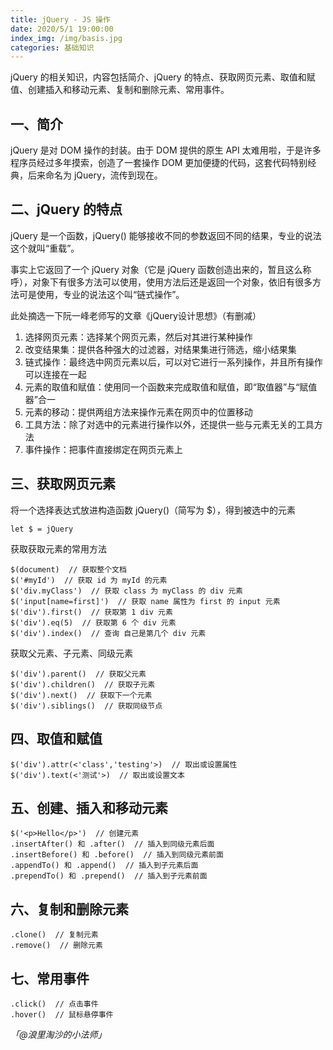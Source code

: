 ```yaml
---
title: jQuery - JS 操作
date: 2020/5/1 19:00:00
index_img: /img/basis.jpg
categories: 基础知识
---
```



jQuery 的相关知识，内容包括简介、jQuery 的特点、获取网页元素、取值和赋值、创建插入和移动元素、复制和删除元素、常用事件。


## 一、简介


jQuery 是对 DOM 操作的封装。由于 DOM 提供的原生 API 太难用啦，于是许多程序员经过多年摸索，创造了一套操作 DOM 更加便捷的代码，这套代码特别经典，后来命名为 jQuery，流传到现在。


## 二、jQuery 的特点


jQuery 是一个函数，jQuery() 能够接收不同的参数返回不同的结果，专业的说法这个就叫“重载”。


事实上它返回了一个 jQuery 对象（它是 jQuery 函数创造出来的，暂且这么称呼），对象下有很多方法可以使用，使用方法后还是返回一个对象，依旧有很多方法可是使用，专业的说法这个叫“链式操作”。


此处摘选一下阮一峰老师写的文章《jQuery设计思想》（有删减）


1. 选择网页元素：选择某个网页元素，然后对其进行某种操作
1. 改变结果集：提供各种强大的过滤器，对结果集进行筛选，缩小结果集
1. 链式操作：最终选中网页元素以后，可以对它进行一系列操作，并且所有操作可以连接在一起
1. 元素的取值和赋值：使用同一个函数来完成取值和赋值，即“取值器”与“赋值器”合一
1. 元素的移动：提供两组方法来操作元素在网页中的位置移动
1. 工具方法：除了对选中的元素进行操作以外，还提供一些与元素无关的工具方法
1. 事件操作：把事件直接绑定在网页元素上



## 三、获取网页元素


将一个选择表达式放进构造函数 jQuery()（简写为 $），得到被选中的元素


```
let $ = jQuery
```


获取获取元素的常用方法


```
$(document)  // 获取整个文档
$('#myId')  // 获取 id 为 myId 的元素
$('div.myClass')  // 获取 class 为 myClass 的 div 元素
$('input[name=first]')  // 获取 name 属性为 first 的 input 元素
$('div').first()  // 获取第 1 div 元素
$('div').eq(5)  // 获取第 6 个 div 元素
$('div').index()  // 查询 自己是第几个 div 元素
```


获取父元素、子元素、同级元素


```
$('div').parent()  // 获取父元素
$('div').children()  // 获取子元素
$('div').next()  // 获取下一个元素
$('div').siblings()  // 获取同级节点
```


## 四、取值和赋值


```
$('div').attr(<'class','testing'>)  // 取出或设置属性
$('div').text(<'测试'>)  // 取出或设置文本
```


## 五、创建、插入和移动元素


```
$('<p>Hello</p>')  // 创建元素
.insertAfter() 和 .after()  // 插入到同级元素后面
.insertBefore() 和 .before()  // 插入到同级元素前面
.appendTo() 和 .append()  // 插入到子元素后面
.prependTo() 和 .prepend()  // 插入到子元素前面
```


## 六、复制和删除元素


```
.clone()  // 复制元素
.remove()  // 删除元素
```


## 七、常用事件


```
.click()  // 点击事件
.hover()  // 鼠标悬停事件
```


_「@浪里淘沙的小法师」_
